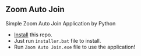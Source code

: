 ## Zoom Auto Join
Simple Zoom Auto Join Application by Python

* [Install](https://github.com/Pekgame/zoom-auto-join/archive/refs/heads/main.zip) this repo.
* Just run `installer.bat` file to install.
* Run `Zoom Auto Join.exe` file to use the application!
